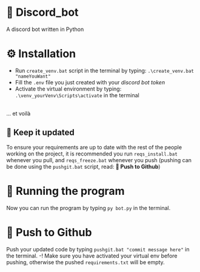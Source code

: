 # 🤖 Discord_bot 
A discord bot written in Python

# ⚙️ Installation
* Run `create_venv.bat` script in the terminal by typing: `.\create_venv.bat "nameYouWant"`
* Fill the `.env` file you just created with your *discord bot token*
* Activate the virtual environment by typing: `.\venv_yourVenv\Scripts\activate` in the terminal
<br>
... et voilà

## 🔨 Keep it updated
To ensure your requirements are up to date with the rest of the people working on the project, it is recommended you run `reqs_install.bat` whenever you pull, and `reqs_freeze.bat` whenever you push (pushing can be done using the `pushgit.bat` script, read: **🚀 Push to Github**)

# 🏃 Running the program 
Now you can run the program by typing `py bot.py` in the terminal.

# 🚀 Push to Github
Push your updated code by typing `pushgit.bat "commit message here"`  in the terminal.
-! Make sure you have activated your virtual env before pushing, otherwise the pushed `requirements.txt` will be empty.
